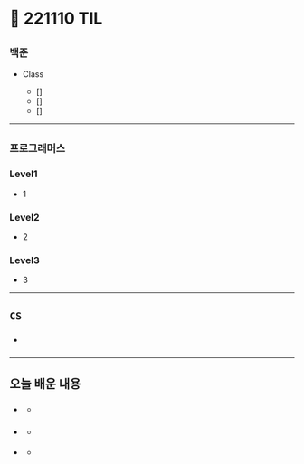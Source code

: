 # 🚩 221110 TIL

## **`백준`**

- Class

  - []
  - []
  - []

---

## **`프로그래머스`**

### Level1

- 1

### Level2

- 2

### Level3

- 3

---

## **`CS`**

- ###

---

## **오늘 배운 내용**

- ###
  -
- ###
  -
- ####
  -
